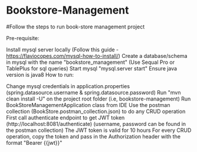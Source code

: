 # Bookstore-Management

#Follow the steps to run book-store management project

Pre-requisite:

Install mysql server locally (Follow this guide - https://flaviocopes.com/mysql-how-to-install/)
Create a database/schema in mysql with the name "bookstore_management" (Use Sequal Pro or TablePlus for sql queries)
Start mysql "mysql.server start"
Ensure java version is java8
How to run:

Change mysql credentials in application.properties (spring.datasource.username & spring.datasource.password)
Run "mvn clean install -U" on the project root folder (i.e, bookstore-management)
Run BookStoreManagementApplication class from IDE
Use the postman collection (BookStore.postman_collection.json) to do any CRUD operation
First call authenticate endpoint to get JWT token (http://localhost:8081/authenticate) (username, password can be found in the postman collection)
The JWT token is valid for 10 hours
For every CRUD operation, copy the token and pass in the Authorization header with the format "Bearer {{jwt}}"
